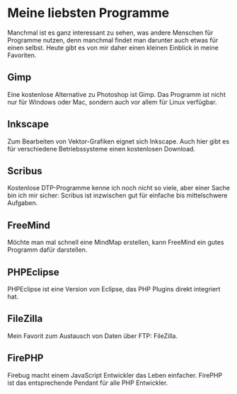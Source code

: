 Meine liebsten Programme
==========

Manchmal ist es ganz interessant zu sehen, was andere Menschen für Programme nutzen, denn manchmal findet
man darunter auch etwas für einen selbst. Heute gibt es von mir daher einen kleinen Einblick in meine Favoriten.

Gimp
-------------

Eine kostenlose Alternative zu Photoshop ist Gimp. Das Programm ist nicht nur für Windows oder Mac,
sondern auch vor allem für Linux verfügbar.

Inkscape
-------------

Zum Bearbeiten von Vektor-Grafiken eignet sich Inkscape. Auch hier gibt es für verschiedene Betriebssysteme
einen kostenlosen Download.

Scribus
-------------

Kostenlose DTP-Programme kenne ich noch nicht so viele, aber einer Sache bin ich mir sicher:
Scribus ist inzwischen gut für einfache bis mittelschwere Aufgaben.

FreeMind
-------------

Möchte man mal schnell eine MindMap erstellen, kann FreeMind ein gutes Programm dafür darstellen.

PHPEclipse
-------------

PHPEclipse ist eine Version von Eclipse, das PHP Plugins direkt integriert hat.

FileZilla
-------------

Mein Favorit zum Austausch von Daten über FTP: FileZilla.

FirePHP
-------------

Firebug macht einem JavaScript Entwickler das Leben einfacher. FirePHP ist das entsprechende Pendant
für alle PHP Entwickler.